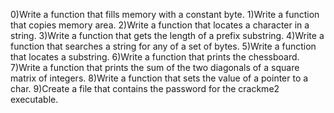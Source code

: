 0)Write a function that fills memory with a constant byte.
1)Write a function that copies memory area.
2)Write a function that locates a character in a string.
3)Write a function that gets the length of a prefix substring.
4)Write a function that searches a string for any of a set of bytes.
5)Write a function that locates a substring.
6)Write a function that prints the chessboard.
7)Write a function that prints the sum of the two diagonals of a square matrix of integers.
8)Write a function that sets the value of a pointer to a char.
9)Create a file that contains the password for the crackme2 executable.
